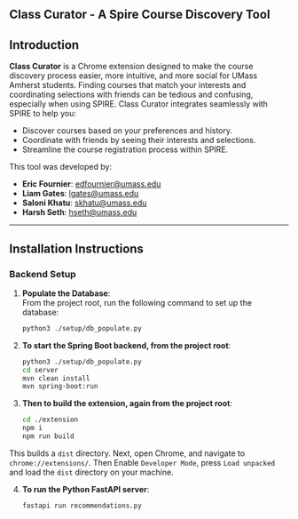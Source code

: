 ## Class Curator - A Spire Course Discovery Tool

## Introduction

**Class Curator** is a Chrome extension designed to make the course discovery process easier, more intuitive, and more social for UMass Amherst students. Finding courses that match your interests and coordinating selections with friends can be tedious and confusing, especially when using SPIRE. Class Curator integrates seamlessly with SPIRE to help you:

- Discover courses based on your preferences and history.
- Coordinate with friends by seeing their interests and selections.
- Streamline the course registration process within SPIRE.

This tool was developed by:

- **Eric Fournier**: [edfournier@umass.edu](mailto:edfournier@umass.edu)  
- **Liam Gates**: [lgates@umass.edu](mailto:lgates@umass.edu)  
- **Saloni Khatu**: [skhatu@umass.edu](mailto:skhatu@umass.edu)  
- **Harsh Seth**: [hseth@umass.edu](mailto:hseth@umass.edu)  

---

## Installation Instructions

### Backend Setup

1. **Populate the Database**:  
   From the project root, run the following command to set up the database:

   ```bash
   python3 ./setup/db_populate.py
   ```

2. **To start the Spring Boot backend, from the project root**:

    ```bash
    python3 ./setup/db_populate.py
    cd server
    mvn clean install
    mvn spring-boot:run
    ```
3. **Then to build the extension, again from the project root**:

    ```bash
    cd ./extension
    npm i
    npm run build
    ```
This builds a `dist` directory. Next, open Chrome, and navigate to `chrome://extensions/`. Then Enable `Developer Mode`, press `Load unpacked` and load the `dist` directory on your machine. 

4. **To run the Python FastAPI server**:
    ```bash
    fastapi run recommendations.py
    ```


